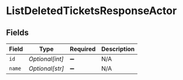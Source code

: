 # ListDeletedTicketsResponseActor


## Fields

| Field              | Type               | Required           | Description        |
| ------------------ | ------------------ | ------------------ | ------------------ |
| `id`               | *Optional[int]*    | :heavy_minus_sign: | N/A                |
| `name`             | *Optional[str]*    | :heavy_minus_sign: | N/A                |